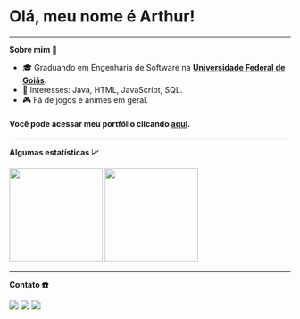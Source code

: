 # Olá, meu nome é Arthur!

---

<b> Sobre mim  👀 </b>
    <ul>
        <li>🎓 Graduando em Engenharia de Software na <a href = "https://www.ufg.br/"> <b>Universidade Federal de Goiás</b></a>. </li>
        <li>🎯 Interesses: Java, HTML, JavaScript, SQL. </li>
        <li>🎮 Fã de jogos e animes em geral. </li>
    </ul>
    <h4>Você pode acessar meu portfólio clicando <a href="https://arthurfariapeixoto.github.io/My_portfolio/" target="_blank">aqui</a>.</h4>

---

<b> Algumas estatísticas 📈 </b>
<div>
  <img height="167em"  src="https://github-readme-stats.vercel.app/api?username=ArthurFariaPeixoto&show_icons=true&theme=transparent&include_all_commits=true&count_private=true"/>
  <img height="167em" src="https://github-readme-stats.vercel.app/api/top-langs/?username=ArthurFariaPeixoto&layout=compact&langs_count=10&theme=transparent"/>
</div>

--- 

<b> Contato ☎️ </b>
    <div>
        <a href="mailto:arthurfpeixoto@gmail.com">
        <img src="https://img.shields.io/badge/gmail-D14836?&style=for-the-badge&logo=gmail&logoColor=white&link=mailto:arthurfpeixoto@gmail.com"></a>
        <a href="https://www.instagram.com/arthur_fariap/">
        <img src="https://img.shields.io/badge/-Instagram-%23E4405F?style=for-the-badge&logo=instagram&logoColor=white"></a>
        <a href="https://www.linkedin.com/in/arthur-faria-peixoto-793340207/">
        <img src="https://img.shields.io/badge/-LinkedIn-%230077B5?style=for-the-badge&logo=linkedin&logoColor=white"></a>
    </div>
